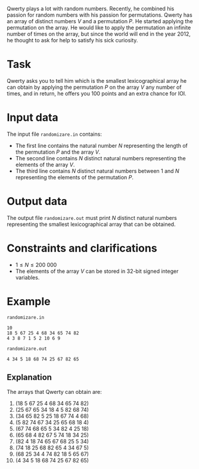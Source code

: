 
Qwerty plays a lot with random numbers. Recently, he combined his passion for random numbers with his passion for permutations. Qwerty has an array of distinct numbers $V$ and a permutation $P$. He started applying the permutation on the array. He would like to apply the permutation an infinite number of times on the array, but since the world will end in the year $2012$, he thought to ask for help to satisfy his sick curiosity.

# Task

Qwerty asks you to tell him which is the smallest lexicographical array he can obtain by applying the permutation $P$ on the array $V$ any number of times, and in return, he offers you $100$ points and an extra chance for IOI.

# Input data

The input file `randomizare.in` contains:

- The first line contains the natural number $N$ representing the length of the permutation $P$ and the array $V$.
- The second line contains $N$ distinct natural numbers representing the elements of the array $V$.
- The third line contains $N$ distinct natural numbers between $1$ and $N$ representing the elements of the permutation $P$.

# Output data

The output file `randomizare.out` must print $N$ distinct natural numbers representing the smallest lexicographical array that can be obtained.

# Constraints and clarifications

* $1 \leq N \leq 200\ 000$
* The elements of the array $V$ can be stored in $32$-bit signed integer variables.

# Example

`randomizare.in`
```
10
18 5 67 25 4 68 34 65 74 82
4 3 8 7 1 5 2 10 6 9
```

`randomizare.out`
```
4 34 5 18 68 74 25 67 82 65
```

## Explanation

The arrays that Qwerty can obtain are:

1. $(18 \ 5 \ 67 \ 25 \ 4 \ 68 \ 34 \ 65 \ 74 \ 82)$
2. $(25 \ 67 \ 65 \ 34 \ 18 \ 4 \ 5 \ 82 \ 68 \ 74)$
3. $(34 \ 65 \ 82 \ 5 \ 25 \ 18 \ 67 \ 74 \ 4 \ 68)$
4. $(5 \ 82 \ 74 \ 67 \ 34 \ 25 \ 65 \ 68 \ 18 \ 4)$
5. $(67 \ 74 \ 68 \ 65 \ 5 \ 34 \ 82 \ 4 \ 25 \ 18)$
6. $(65 \ 68 \ 4 \ 82 \ 67 \ 5 \ 74 \ 18 \ 34 \ 25)$
7. $(82 \ 4 \ 18 \ 74 \ 65 \ 67 \ 68 \ 25 \ 5 \ 34)$
8. $(74 \ 18 \ 25 \ 68 \ 82 \ 65 \ 4 \ 34 \ 67 \ 5)$
9. $(68 \ 25 \ 34 \ 4 \ 74 \ 82 \ 18 \ 5 \ 65 \ 67)$
10. $(4 \ 34 \ 5 \ 18 \ 68 \ 74 \ 25 \ 67 \ 82 \ 65)$
